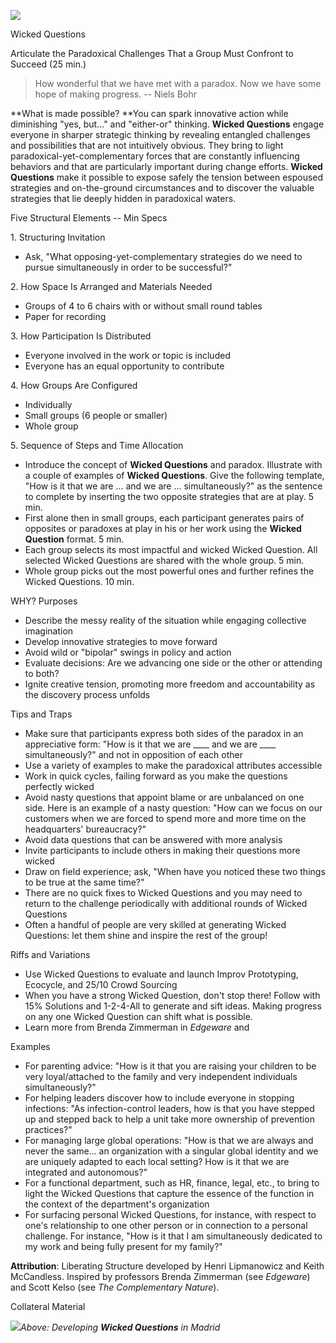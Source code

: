 **![](/storage/icons/04_Wicked-questions_01.png?__SQUARESPACE_CACHEVERSION=1337874227392)**

Wicked Questions

Articulate the Paradoxical Challenges That a Group Must Confront to Succeed (25 min.)

> 
> 
> How wonderful that we have met with a paradox. Now we have some hope of making progress. -- Niels Bohr
> 



**What is made possible? **You can spark innovative action while diminishing "yes, but..." and "either-or" thinking. **Wicked Questions** engage everyone in sharper strategic thinking by revealing entangled challenges and possibilities that are not intuitively obvious. They bring to light paradoxical-yet-complementary forces that are constantly influencing behaviors and that are particularly important during change efforts. **Wicked Questions** make it possible to expose safely the tension between espoused strategies and on-the-ground circumstances and to discover the valuable strategies that lie deeply hidden in paradoxical waters.

Five Structural Elements -- Min Specs

1\. Structuring Invitation


* Ask, "What opposing-yet-complementary strategies do we need to pursue simultaneously in order to be successful?"


2\. How Space Is Arranged and Materials Needed


* Groups of 4 to 6 chairs with or without small round tables
* Paper for recording


3\. How Participation Is Distributed


* Everyone involved in the work or topic is included
* Everyone has an equal opportunity to contribute


4\. How Groups Are Configured


* Individually
* Small groups (6 people or smaller)
* Whole group


5\. Sequence of Steps and Time Allocation


* Introduce the concept of **Wicked Questions** and paradox. Illustrate with a couple of examples of **Wicked Questions**. Give the following template, "How is it that we are ... and we are ... simultaneously?" as the sentence to complete by inserting the two opposite strategies that are at play. 5 min.
* First alone then in small groups, each participant generates pairs of opposites or paradoxes at play in his or her work using the **Wicked Question** format. 5 min.
* Each group selects its most impactful and wicked Wicked Question. All selected Wicked Questions are shared with the whole group. 5 min.
* Whole group picks out the most powerful ones and further refines the Wicked Questions. 10 min.


WHY? Purposes


* Describe the messy reality of the situation while engaging collective imagination
* Develop innovative strategies to move forward
* Avoid wild or "bipolar" swings in policy and action
* Evaluate decisions: Are we advancing one side or the other or attending to both?
* Ignite creative tension, promoting more freedom and accountability as the discovery process unfolds


Tips and Traps


* Make sure that participants express both sides of the paradox in an appreciative form: "How is it that we are \_\_\_\_ and we are \_\_\_\_ simultaneously?" and not in opposition of each other
* Use a variety of examples to make the paradoxical attributes accessible
* Work in quick cycles, failing forward as you make the questions perfectly wicked
* Avoid nasty questions that appoint blame or are unbalanced on one side. Here is an example of a nasty question: "How can we focus on our customers when we are forced to spend more and more time on the headquarters' bureaucracy?"
* Avoid data questions that can be answered with more analysis
* Invite participants to include others in making their questions more wicked
* Draw on field experience; ask, "When have you noticed these two things to be true at the same time?"
* There are no quick fixes to Wicked Questions and you may need to return to the challenge periodically with additional rounds of Wicked Questions
* Often a handful of people are very skilled at generating Wicked Questions: let them shine and inspire the rest of the group!


Riffs and Variations


* Use Wicked Questions to evaluate and launch Improv Prototyping, Ecocycle, and 25/10 Crowd Sourcing
* When you have a strong Wicked Question, don't stop there! Follow with 15% Solutions and 1-2-4-All to generate and sift ideas. Making progress on any one Wicked Question can shift what is possible.
* Learn more from Brenda Zimmerman in _Edgeware_ and [][0]


Examples


* For parenting advice: "How is it that you are raising your children to be very loyal/attached to the family and very independent individuals simultaneously?"
* For helping leaders discover how to include everyone in stopping infections: "As infection-control leaders, how is that you have stepped up and stepped back to help a unit take more ownership of prevention practices?"
* For managing large global operations: "How is that we are always and never the same... an organization with a singular global identity and we are uniquely adapted to each local setting? How is it that we are integrated and autonomous?"
* For a functional department, such as HR, finance, legal, etc., to bring to light the Wicked Questions that capture the essence of the function in the context of the department's organization
* For surfacing personal Wicked Questions, for instance, with respect to one's relationship to one other person or in connection to a personal challenge. For instance, "How is it that I am simultaneously dedicated to my work and being fully present for my family?"


**Attribution**: Liberating Structure developed by Henri Lipmanowicz and Keith McCandless. Inspired by professors Brenda Zimmerman (see _Edgeware_) and Scott Kelso (see _The Complementary Nature_).

Collateral Material

![](/storage/Wicked%20Question%20cm.jpg?__SQUARESPACE_CACHEVERSION=1395509720761)_Above: Developing **Wicked Questions** in Madrid_


[0]: http://www.change-ability.ca/Change-Ability.html
